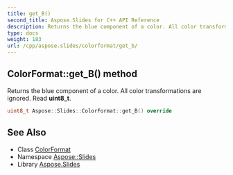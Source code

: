 ```yaml
---
title: get_B()
second_title: Aspose.Slides for C++ API Reference
description: Returns the blue component of a color. All color transformations are ignored. Read uint8_t.
type: docs
weight: 183
url: /cpp/aspose.slides/colorformat/get_b/
---
```

## ColorFormat::get_B() method


Returns the blue component of a color. All color transformations are ignored. Read **uint8_t**.

```cpp
uint8_t Aspose::Slides::ColorFormat::get_B() override
```

## See Also

* Class [ColorFormat](./)
* Namespace [Aspose::Slides](../)
* Library [Aspose.Slides](../../)